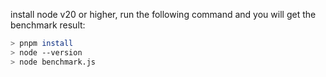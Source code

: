 install node v20 or higher, run the following command and you will get the benchmark result:

```sh
> pnpm install
> node --version
> node benchmark.js
```
